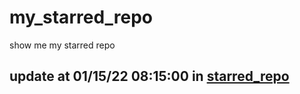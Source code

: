 # my_starred_repo
show me my starred repo

update at 01/15/22 08:15:00 in [starred_repo](./index.html)
---

